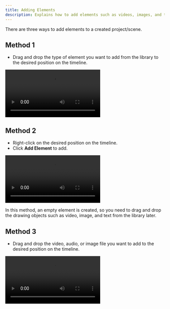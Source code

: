 ```yaml
---
title: Adding Elements
description: Explains how to add elements such as videos, images, and text to the created project/scene in Beutl
---
```


There are three ways to add elements to a created project/scene.

## Method 1
- Drag and drop the type of element you want to add from the library to the desired position on the timeline.

![](_images/4.add-element/timeline-drag-and-drop.mp4)

## Method 2
- Right-click on the desired position on the timeline.
- Click __Add Element__ to add.

![](_images/4.add-element/timeline-right-click.mp4)

In this method, an empty element is created, so you need to drag and drop the drawing objects such as video, image, and text from the library later.

## Method 3
- Drag and drop the video, audio, or image file you want to add to the desired position on the timeline.

![](_images/4.add-element/file-drag-and-drop.mp4)
